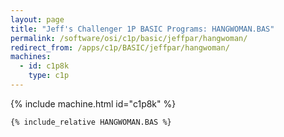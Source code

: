 ```yaml
---
layout: page
title: "Jeff's Challenger 1P BASIC Programs: HANGWOMAN.BAS"
permalink: /software/osi/c1p/basic/jeffpar/hangwoman/
redirect_from: /apps/c1p/BASIC/jeffpar/hangwoman/
machines:
  - id: c1p8k
    type: c1p
---
```


{% include machine.html id="c1p8k" %}

```bas
{% include_relative HANGWOMAN.BAS %}
```
